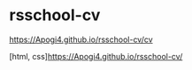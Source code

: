 # rsschool-cv
https://Apogi4.github.io/rsschool-cv/cv

[html, css]https://Apogi4.github.io/rsschool-cv/
